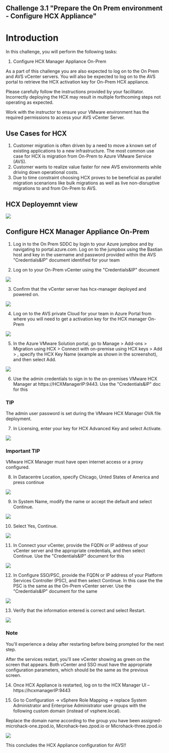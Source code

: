 Challenge 3.1
"Prepare the On Prem environment - Configure HCX Appliance"
---

# Introduction

In this challenge, you will perform the following tasks:

1.	Configure HCX Manager Appliance On-Prem

As a part of this challenge you are also expected to log on to the On Prem and AVS vCenter servers. You will also be expected to log on to the AVS portal to retrieve the HCX activation key for On-Prem HCX appliance.

Please carefully follow the instructions provided by your facilitator. Incorrectly deploying the HCX may result in multiple forthcoming steps not operating as expected.

Work with the instructor to ensure your VMware environment has the required permissions to access your AVS vCenter Server.

## Use Cases for HCX

1. Customer migration is often driven by a need to move a known set of existing applications to a new infrastructure. The most common use case for HCX is migration from On-Prem to Azure VMware Service (AVS).
2. Customer wants to realize value faster for new AVS environments while driving down operational costs.
3. Due to time constraint choosing HCX proves to be beneficial as parallel migration scenarions like bulk migrations as well as live non-disruptive migrations to and from On-Prem to AVS.

## HCX Deployemnt view 

![](/Images/HCX/HCXLayered.png)

## Configure HCX Manager Appliance On-Prem

1.	Log in to the On Prem SDDC by login to your Azure jumpbox and by navigating to portal.azure.com. Log on to the jumpbox using the Bastian host and key in the username and password provided  within the AVS "Credentials&IP" document identified for your team

2.	Log on to your On-Prem vCenter using the "Credentials&IP" document

 ![](/Images/HCX/HCX_image3.png)

3.	Confirm that the vCenter server has hcx-manager deployed and powered on.

  ![](/Images/HCX/HCX_image4.png)

4.	Log on to the AVS private Cloud for your team in Azure Portal from where you will need to get a activation key for the HCX manager On-Prem

![](/Images/HCX/HCX_Image5.1.png)

5.	In the Azure VMware Solution portal, go to Manage > Add-ons > Migration using HCX > Connect with on-premise using HCX keys > Add > , specify the HCX Key Name (example as shown in the screenshot), and then select Add.

 ![](/Images/HCX/HCX_Image5.2.png)

6.	Use the admin credentials to sign in to the on-premises VMware HCX Manager at https://HCXManagerIP:9443. Use the "Credentials&IP" doc for this

### TIP
The admin user password is set during the VMware HCX Manager OVA file deployment.

7.	In Licensing, enter your key for HCX Advanced Key and select Activate.

![](/Images/HCX/HCX_image7.png)

### Important TIP
VMware HCX Manager must have open internet access or a proxy configured.

8.	In Datacentre Location, specify Chicago, Unted States of America and press continue

![](/Images/HCX/HCX_image8.png)

9.	In System Name, modify the name or accept the default and select Continue.

 ![](/Images/HCX/HCX_image9.png)

10.	Select Yes, Continue.

 ![](/Images/HCX/HCX_image10.png)

11.	In Connect your vCenter, provide the FQDN or IP address of your vCenter server and the appropriate credentials, and then select Continue. Use the "Credentials&IP" document for this

![](/Images/HCX/HCX_image11.png)

12. In Configure SSO/PSC, provide the FQDN or IP address of your Platform Services Controller (PSC), and then select Continue. In this case the the PSC is the same as the On-Prem vCenter server. Use the "Credentials&IP" document for the same

 ![](/Images/HCX/HCX_image12.png)

13. Verify that the information entered is correct and select Restart.

![](/Images/HCX/HCX_image13.png)

### Note
You'll experience a delay after restarting before being prompted for the next step.

After the services restart, you'll see vCenter showing as green on the screen that appears. Both vCenter and SSO must have the appropriate configuration parameters, which should be the same as the previous screen.

14.	Once HCX Appliance is restarted, log on to the HCX Manager UI – https://hcxmanagerIP:9443

15.	Go to Configuration -> vSphere Role Mapping -> replace System Administrator and Enterprise Administrator user groups with the following custom domain (instead of vsphere.local). 

Replace the domain name according to the group you have been assigned- microhack-one.zpod.io, Microhack-two.zpod.io or Microhack-three.zpod.io

 ![](/Images/HCX/HCX_image14.png)

This concludes the HCX Appliance configuration for AVS!!


